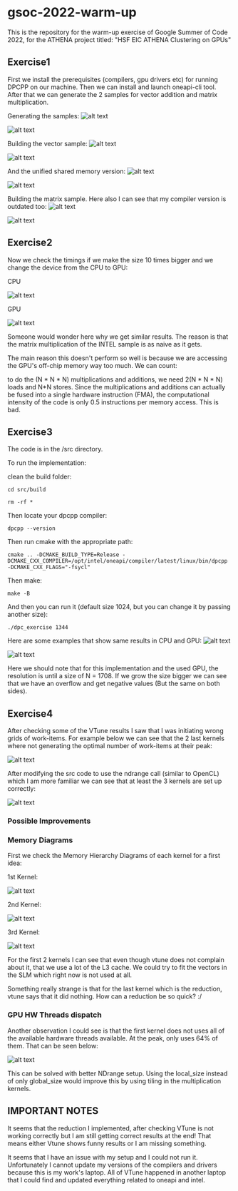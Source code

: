 # gsoc-2022-warm-up

This is the repository for the warm-up exercise of Google Summer of Code 2022, for the ATHENA project titled: "HSF EIC ATHENA Clustering on GPUs"
## Exercise1

First we install the prerequisites (compilers, gpu drivers etc) for running DPCPP on our machine.
Then we can install and launch oneapi-cli tool. After that we can generate the 2 samples for vector addition and matrix multiplication.

Generating the samples:
![alt text](https://github.com/nikosandriotis/gsoc-2022-warm-up/blob/main/snapshots/oneapicli1st.png "")

![alt text](https://github.com/nikosandriotis/gsoc-2022-warm-up/blob/main/snapshots/oneapicli2ndscreenshot.png "")

Building the vector sample:
![alt text](https://github.com/nikosandriotis/gsoc-2022-warm-up/blob/main/snapshots/buildingvectoradd1.png "")

![alt text](https://github.com/nikosandriotis/gsoc-2022-warm-up/blob/main/snapshots/buildingvector2.png "")

And the unified shared memory version:
![alt text](https://github.com/nikosandriotis/gsoc-2022-warm-up/blob/main/snapshots/buildingvector3.png "")

![alt text](https://github.com/nikosandriotis/gsoc-2022-warm-up/blob/main/snapshots/buildingvector4.png "")


Building the matrix sample. Here also I can see that my compiler version is outdated too:
![alt text](https://github.com/nikosandriotis/gsoc-2022-warm-up/blob/main/snapshots/buildingmatrixmult1.png "")

![alt text](https://github.com/nikosandriotis/gsoc-2022-warm-up/blob/main/snapshots/buildingmatrixmult2.png "")

## Exercise2

Now we check the timings if we make the size 10 times bigger and we change the device from the CPU to GPU:

CPU

![alt text](https://github.com/nikosandriotis/gsoc-2022-warm-up/blob/main/snapshots/runoncpu10times.png "")

GPU

![alt text](https://github.com/nikosandriotis/gsoc-2022-warm-up/blob/main/snapshots/gpumatrixmulttiming.png "")

Someone would wonder here why we get similar results. The reason is that the matrix multiplication of the INTEL sample is as naive as it gets.

The main reason this doesn't perform so well is because we are accessing the GPU's off-chip memory way too much. We can count:

to do the (N * N * N) multiplications and additions, we need 2(N * N * N) loads and N*N stores. Since the multiplications and additions can actually be fused into a single hardware instruction (FMA), the computational intensity of the code is only 0.5 instructions per memory access. This is bad.

## Exercise3
The code is in the /src directory.

To run the implementation:

clean the build folder:

`cd src/build`

`rm -rf *`

Then locate your dpcpp compiler:

`dpcpp --version`

Then run cmake with the appropriate path:

`cmake .. -DCMAKE_BUILD_TYPE=Release -DCMAKE_CXX_COMPILER=/opt/intel/oneapi/compiler/latest/linux/bin/dpcpp -DCMAKE_CXX_FLAGS="-fsycl"`

Then make:

`make -B`

And then you can run it (default size 1024, but you can change it by passing another size):

`./dpc_exercise 1344`

Here are some examples that show same results in CPU and GPU:
![alt text](https://github.com/nikosandriotis/gsoc-2022-warm-up/blob/main/snapshots/size1024.png "")

![alt text](https://github.com/nikosandriotis/gsoc-2022-warm-up/blob/main/snapshots/size1708.png "")

Here we should note that for this implementation and the used GPU, the resolution is until a size of N = 1708. If we grow the size bigger we can see that we have an overflow and get negative values (But the same on both sides).


## Exercise4
After checking some of the VTune results I saw that I was initiating wrong grids of work-items. For example below we can see that the 2 last kernels where not generating the optimal number of work-items at their peak:

![alt text](https://github.com/nikosandriotis/gsoc-2022-warm-up/blob/main/snapshots/wrongNDrange.png "")

 After modifying the src code to use the ndrange call (similar to OpenCL) which I am more familiar we can see that at least the 3 kernels are set up correctly:

![alt text](https://github.com/nikosandriotis/gsoc-2022-warm-up/blob/main/snapshots/correctNDrange.png "")

### Possible Improvements
### Memory Diagrams

First we check the Memory Hierarchy Diagrams of each kernel for a first idea:

1st Kernel:

![alt text](https://github.com/nikosandriotis/gsoc-2022-warm-up/blob/main/snapshots/Memdiagram1.png "")

2nd Kernel:

![alt text](https://github.com/nikosandriotis/gsoc-2022-warm-up/blob/main/snapshots/Memdiagram2.png "")

3rd Kernel:

![alt text](https://github.com/nikosandriotis/gsoc-2022-warm-up/blob/main/snapshots/Memdiagram3.png "")

For the first 2 kernels I can see that even though vtune does not complain about it, that we use a lot of the L3 cache. We could try to fit the vectors in the SLM which right now is not used at all.

Something really strange is that for the last kernel which is the reduction, vtune says that it did nothing. How can a reduction be so quick? :/

### GPU HW Threads dispatch

Another observation I could see is that the first kernel does not uses all of the available hardware threads available. At the peak, only uses 64% of them. That can be seen below:

![alt text](https://github.com/nikosandriotis/gsoc-2022-warm-up/blob/main/snapshots/Threaddispatch.png "")

This can be solved with better NDrange setup. Using the local_size instead of only global_size would improve this by using tiling in the multiplication kernels.

## IMPORTANT NOTES

It seems that the reduction I implemented, after checking VTune is not working correctly but I am still getting correct results at the end! That means either Vtune shows funny results or I am missing something.

It seems that I have an issue with my setup and I could not run it. Unfortunately I cannot update my versions of the compilers and drivers because this is my work's laptop. All of VTune happened in another laptop that I could find and updated everything related to oneapi and intel.
